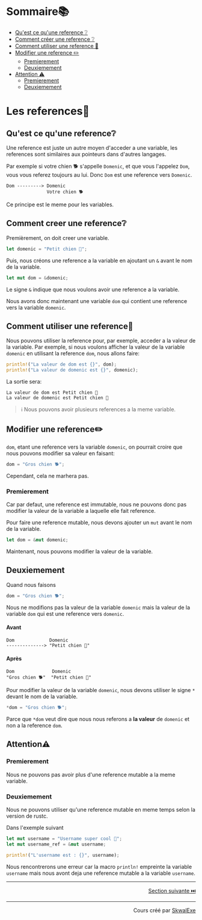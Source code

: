 # Sommaire📚
- [Qu'est ce qu'une reference ❔](#quest-ce-quune-reference)
- [Comment créer une reference ❔](#comment-creer-une-reference)
- [Comment utiliser une reference 🤹](#comment-utiliser-une-reference)
- [Modifier une reference ✏️](#modifier-une-reference)
    - [Premierement](#premierement)
    - [Deuxiemement](#deuxiemement)
- [Attention ⚠️](#attention)
    - [Premierement](#premierement)
    - [Deuxiemement](#deuxiemement)


# Les references🔗
## Qu'est ce qu'une reference❔
Une reference est juste un autre moyen d'acceder a une variable, les references sont similaires aux pointeurs dans d'autres langages.

Par exemple si votre chien 🐕 s'appelle `Domenic`, et que vous l'appelez `Dom`, vous vous referez toujours au lui. Donc `Dom` est une reference vers `Domenic`.

```
Dom ---------> Domenic
               Votre chien 🐕
```

Ce principe est le meme pour les variables.

## Comment creer une reference❔
Premièrement, on doit creer une variable.
```rust
let domenic = "Petit chien 🐶";
```
Puis, nous créons une reference a la variable en ajoutant un `&` avant le nom de la variable.
```rust
let mut dom = &domenic;
```
Le signe `&` indique que nous voulons avoir une reference a la variable.

Nous avons donc maintenant une variable `dom` qui contient une reference vers la variable `domenic`.

## Comment utiliser une reference🤹
Nous pouvons utiliser la reference pour, par exemple, acceder a la valeur de la variable.
Par exemple, si nous voulons afficher la valeur de la variable `domenic` en utilisant la reference `dom`, nous allons faire:
```rust
println!("La valeur de dom est {}", dom);
println!("La valeur de domenic est {}", domenic);
```
La sortie sera:
```
La valeur de dom est Petit chien 🐶
La valeur de domenic est Petit chien 🐶
```

> ℹ️ Nous pouvons avoir plusieurs references a la meme variable.

## Modifier une reference✏️
`dom`, etant une reference vers la variable `domenic`, on pourrait croire que nous pouvons modifier sa valeur en faisant:
```rust
dom = "Gros chien 🐕";
```
Cependant, cela ne marhera pas.
### Premierement
Car par defaut, une reference est immutable, nous ne pouvons donc pas modifier la valeur de la variable a laquelle elle fait reference.

Pour faire une reference mutable, nous devons ajouter un `mut` avant le nom de la variable.

```rust
let dom = &mut domenic;
```
Maintenant, nous pouvons modifier la valeur de la variable.

## Deuxiemement
Quand nous faisons 
```rust
dom = "Gros chien 🐕";
```
Nous ne modifions pas la valeur de la variable `domenic` mais la valeur de la variable `dom` qui est une reference vers `domenic`.

#### **Avant**
```
Dom             Domenic
--------------> "Petit chien 🐶"
```
#### **Après**
```
Dom              Domenic
"Gros chien 🐕"  "Petit chien 🐶"
```

Pour modifier la valeur de la variable `domenic`, nous devons utiliser le signe `*` devant le nom de la variable.
```rust
*dom = "Gros chien 🐕";
```

Parce que `*dom` veut dire que nous nous referons a **la valeur** de `domenic` et non a la reference `dom`.

## Attention⚠️
### Premierement
Nous ne pouvons pas avoir plus d'une reference mutable a la meme variable.
### Deuxiemement
Nous ne pouvons utiliser qu'une reference mutable en meme temps selon la version de rustc.

Dans l'exemple suivant
```rust
let mut username = "Username super cool 💪";
let mut username_ref = &mut username;

println!("L'username est : {}", username);
```

Nous rencontrerons une erreur car la macro `println!` empreinte la variable `username` mais nous avont deja une reference mutable a la variable `username`.


---

<p align="right"><a href="https://github.com/SkwalExe/apprendre-rust/tree/main/cours/les-structs">Section suivante ⏭️</a></p>

---


<p align="right">Cours créé par <a href="https://github.com/SkwalExe/" target="_blank">SkwalExe</a></p>